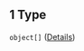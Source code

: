 ## 1 Type

`object[]` ([Details](post-items-properties-elem-anyof-1-properties-sec-anyof-1-items.md))
